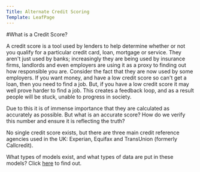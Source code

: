 ```yaml
---
Title: Alternate Credit Scoring
Template: LeafPage
---
```


#What is a Credit Score?

A credit score is a tool used by lenders to help determine whether or not you qualify for a particular credit card, loan, mortgage or service. They aren't just used by banks; increasingly they are being used by insurance firms, landlords and even employers are using it as a proxy to finding out how responsible you are. Consider the fact that they are now used by some employers. If you want money, and have a low credit score so can't get a loan, then you need to find a job. But, if you have a low credit score it may well prove harder to find a job. This creates a feedback loop, and as a result people will be stuck, unable to progress in society.

Due to this it is of immense importance that they are calculated as accurately as possible. But what is an accurate score? How do we verify this number and ensure it is reflecting the truth?

No single credit score exists, but there are three main credit reference agencies used in the UK: Experian, Equifax and TransUnion (formerly Callcredit).

What types of models exist, and what types of data are put in these models? Click [here](http://cueimps.soc.srcf.net/course/course/credit-scores/Credit_Scores/types) to find out. 
